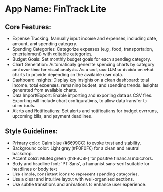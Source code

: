 # **App Name**: FinTrack Lite

## Core Features:

- Expense Tracking: Manually input income and expenses, including date, amount, and spending category.
- Spending Categories: Categorize expenses (e.g., food, transportation, entertainment) with editable categories.
- Budget Goals: Set monthly budget goals for each spending category.
- Chart Generation: Automatically generate spending charts by category and over time for visual analysis. As a tool, use LLM to decide on what charts to provide depending on the available user data.
- Dashboard Insights: Display key insights on a clean dashboard: total income, total expenses, remaining budget, and spending trends.  Insights generated from available charts.
- Data Import/Export: Enable importing and exporting data as CSV files. Exporting will include chart configurations, to allow data transfer to other tools.
- Alerts and Notifications: Set alerts and notifications for budget overruns, upcoming bills, and payment deadlines.

## Style Guidelines:

- Primary color: Calm blue (#6699CC) to evoke trust and stability.
- Background color: Light grey (#F0F0F0) for a clean and neutral backdrop.
- Accent color: Muted green (#8FBC8F) for positive financial indicators.
- Body and headline font: 'PT Sans', a humanist sans-serif suitable for headlines or body text
- Use simple, consistent icons to represent spending categories.
- Use a clear and intuitive layout with well-organized sections.
- Use subtle transitions and animations to enhance user experience.